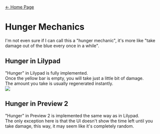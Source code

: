 [← Home Page](../README.md)

# Hunger Mechanics 
I'm not even sure if I can call this a "hunger mechanic", it's more like "take damage out of the blue every once in a while".

## Hunger in Lilypad
"Hunger" in Lilypad is fully implemented.  
Once the yellow bar is empty, you will take just a little bit of damage.  
The amount you take is usually regenerated instantly.  
![](https://media.discordapp.net/attachments/981055480241733672/981055509249531924/Screenshot_20220531-064217_Discord.jpg)

## Hunger in Preview 2
"Hunger" in Preview 2 is implemented the same way as in Lilypad.  
The only exception here is that the UI doesn't show the time left until you take damage, this way, it may seem like it's completely random.
